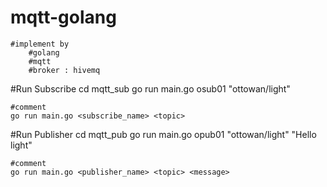 # mqtt-golang

    #implement by
        #golang
        #mqtt
        #broker : hivemq
    
#Run Subscribe
    cd mqtt_sub
    go run main.go osub01 "ottowan/light"

    #comment 
    go run main.go <subscribe_name> <topic>
    
    
#Run Publisher 
    cd mqtt_pub
    go run main.go opub01 "ottowan/light" "Hello light"

    #comment 
    go run main.go <publisher_name> <topic> <message>
